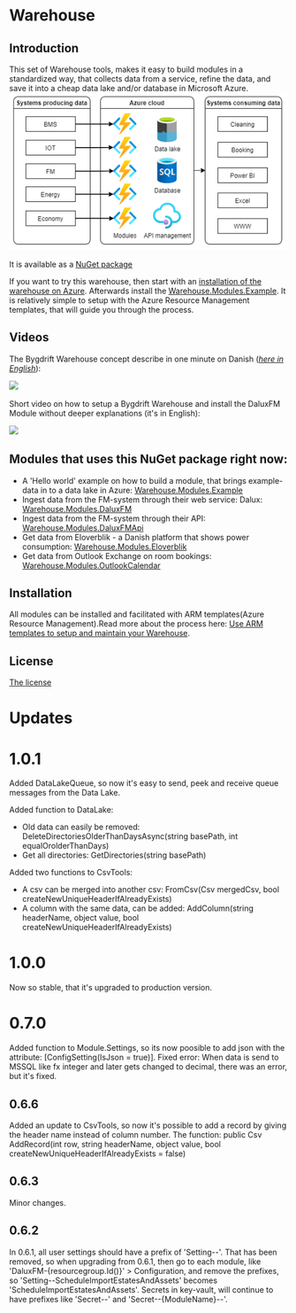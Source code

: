 # Warehouse

## Introduction

This set of Warehouse tools, makes it easy to build modules in a standardized way, that collects data from a service, refine the data, and save it into a cheap data lake and/or database in Microsoft Azure.
![The flow](https://raw.githubusercontent.com/Bygdrift/Warehouse/master/Docs/Images/setup-in-azure.drawio.png)
 
It is available as a [NuGet package](https://www.nuget.org/packages/Bygdrift.Warehouse) 

If you want to try this warehouse, then start with an [installation of the warehouse on Azure](https://github.com/Bygdrift/Warehouse/blob/master/Deploy). Afterwards install the [Warehouse.Modules.Example](https://github.com/Bygdrift/Warehouse.Modules.Example). It is relatively simple to setup with the Azure Resource Management templates, that will guide you through the process.

## Videos

The Bygdrift Warehouse concept describe in one minute on Danish (*[here in English](https://youtu.be/J2vETtjk6kY)*):
<div align="left">
      <a href="https://www.youtube.com/watch?v=ZNsSg-msEiA">
         <img src="https://img.youtube.com/vi/ZNsSg-msEiA/0.jpg">
      </a>
</div>

Short video on how to setup a Bygdrift Warehouse and install the DaluxFM Module without deeper explanations (it's in English):
<div align="left">
      <a href="https://www.youtube.com/watch?v=ahREssLMLG0">
         <img src="https://img.youtube.com/vi/ahREssLMLG0/0.jpg">
      </a>
</div>

## Modules that uses this NuGet package right now:

*   A 'Hello world' example on how to build a module, that brings example-data in to a data lake in Azure: [Warehouse.Modules.Example](https://github.com/Bygdrift/Warehouse.Modules.Example)
*   Ingest data from the FM-system through their web service: Dalux: [Warehouse.Modules.DaluxFM](https://github.com/hillerod/Warehouse.Modules.DaluxFM)
*   Ingest data from the FM-system through their API: [Warehouse.Modules.DaluxFMApi](https://github.com/Bygdrift/Warehouse.Modules.DaluxFMApi)
*   Get data from Eloverblik - a Danish platform that shows power consumption: [Warehouse.Modules.Eloverblik](https://github.com/hillerod/Warehouse.Modules.Eloverblik)
*   Get data from Outlook Exchange on room bookings: [Warehouse.Modules.OutlookCalendar](https://github.com/hillerod/Warehouse.Modules.OutlookCalendar)

## Installation

All modules can be installed and facilitated with ARM templates(Azure Resource Management).Read more about the process here: [Use ARM templates to setup and maintain your Warehouse](https://github.com/Bygdrift/Warehouse/blob/master/Deploy).

## License

[The license](LICENSE.md)

# Updates

# 1.0.1
Added DataLakeQueue, so now it's easy to send, peek and receive queue messages from the Data Lake.

Added function to DataLake:
- Old data can easily be removed: DeleteDirectoriesOlderThanDaysAsync(string basePath, int equalOrolderThanDays)
- Get all directories: GetDirectories(string basePath)

Added two functions to CsvTools:
- A csv can be merged into another csv: FromCsv(Csv mergedCsv, bool createNewUniqueHeaderIfAlreadyExists)
- A column with the same data, can be added: AddColumn(string headerName, object value, bool createNewUniqueHeaderIfAlreadyExists)

# 1.0.0
Now so stable, that it's upgraded to production version.

# 0.7.0
Added function to Module.Settings, so its now poosible to add json with the attribute: [ConfigSetting(IsJson = true)].
Fixed error: When data is send to MSSQL like fx integer and later gets changed to decimal, there was an error, but it's fixed.

## 0.6.6
Added an update to CsvTools, so now it's possible to add a record by giving the header name instead of column number. The function: public Csv AddRecord(int row, string headerName, object value, bool createNewUniqueHeaderIfAlreadyExists = false)

## 0.6.3
Minor changes.

## 0.6.2
In 0.6.1, all user settings should have a prefix of 'Setting--'. That has been removed, so when upgrading from 0.6.1, then go to each module, like 'DaluxFM-{resourcegroup.Id()}' > Configuration, and remove the prefixes, so 'Setting--ScheduleImportEstatesAndAssets' becomes 'ScheduleImportEstatesAndAssets'. Secrets in key-vault, will continue to have prefixes like 'Secret--' and 'Secret--{ModuleName}--'.

